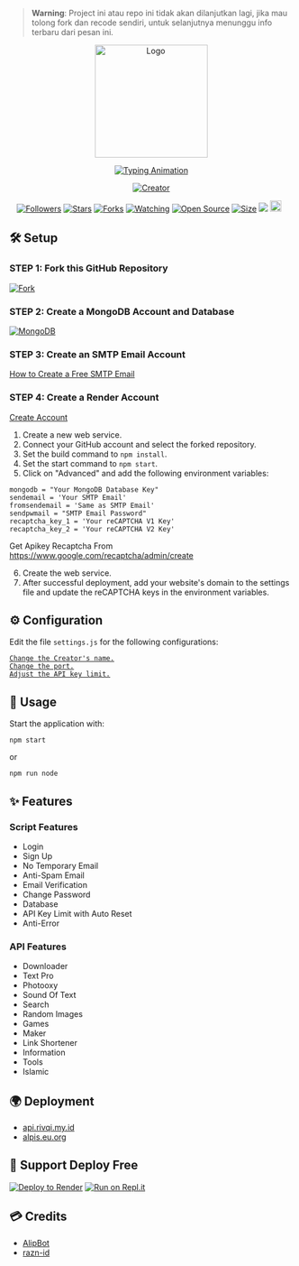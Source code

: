 > **Warning**: Project ini atau repo ini tidak akan dilanjutkan lagi, jika mau tolong fork dan recode sendiri, untuk selanjutnya menunggu info terbaru dari pesan ini.

<p align="center">
  <img src="https://i.postimg.cc/4NkfZjMr/icon.png" width="200" height="200" alt="Logo">
</p>

<p align="center">
  <a href="#">
    <img src="http://readme-typing-svg.herokuapp.com?color=d1fa02&center=true&vCenter=true&multiline=false&lines=Welcome+To+Rest+Api+Razan+" alt="Typing Animation">
  </a>
</p>

<p align="center">
  <a href="#"><img title="Creator" src="https://img.shields.io/badge/Creator-Razan X Alip-red.svg?style=for-the-badge&logo=github"></a>
</p>

<p align="center">
  <a href="https://github.com/razn-id?tab=followers"><img title="Followers" src="https://img.shields.io/github/followers/razn-id?color=green&style=flat-square"></a>
  <a href="https://github.com/razn-id/Api-Razan/stargazers/"><img title="Stars" src="https://img.shields.io/github/stars/razn-id/Api-Razan?color=white&style=flat-square"></a>
  <a href="https://github.com/razn-id/Api-Razan/network/members"><img title="Forks" src="https://img.shields.io/github/forks/razn-id/Api-Razan?color=yellow&style=flat-square"></a>
  <a href="https://github.com/razn-id/Api-Razan/watchers"><img title="Watching" src="https://img.shields.io/github/watchers/razn-id/Api-Razan?label=Watchers&color=red&style=flat-square"></a>
  <a href="https://github.com/razn-id/Api-Razan"><img title="Open Source" src="https://badges.frapsoft.com/os/v2/open-source.svg?v=103"></a>
  <a href="https://github.com/razn-id/Api-Razan/"><img title="Size" src="https://img.shields.io/github/repo-size/razn-id/Api-Razan?style=flat-square&color=darkred"></a>
  <a href="https://hits.seeyoufarm.com"><img src="https://hits.seeyoufarm.com/api/count/incr/badge.svg?url=https%3A%2F%2Fgithub.com%2Frazn-id%2FApi-Razan%2Fhit-counter&count_bg=%2379C83D&title_bg=%23555555&icon=probot.svg&icon_color=%2304FF00&title=hits&edge_flat=false"/></a>
  <a href="https://github.com/razn-id/Api-Razan/graphs/commit-activity"><img height="20" src="https://img.shields.io/badge/Maintained-No-red.svg"></a>&nbsp;&nbsp;
</p>

## 🛠️ Setup

### STEP 1: Fork this GitHub Repository

[![Fork](https://telegra.ph/file/0ac5b4f21a7c153f3bfc7.png)](https://github.com/razn-id/Api-Razan/fork)

### STEP 2: Create a MongoDB Account and Database

[![MongoDB](https://telegra.ph/file/1bc5c9749e8a46d167619.png)](https://www.mongodb.com/cloud/atlas/register)

### STEP 3: Create an SMTP Email Account

[How to Create a Free SMTP Email](https://www.youtube.com/watch?v=1YXVdyVuFGA)

### STEP 4: Create a Render Account

[Create Account](https://dashboard.render.com/register)

1. Create a new web service.
2. Connect your GitHub account and select the forked repository.
3. Set the build command to `npm install`.
4. Set the start command to `npm start`.
5. Click on "Advanced" and add the following environment variables:

```
mongodb = "Your MongoDB Database Key"
sendemail = 'Your SMTP Email'
fromsendemail = 'Same as SMTP Email'
sendpwmail = "SMTP Email Password"
recaptcha_key_1 = 'Your reCAPTCHA V1 Key'
recaptcha_key_2 = 'Your reCAPTCHA V2 Key'
```

Get Apikey Recaptcha From https://www.google.com/recaptcha/admin/create

6. Create the web service.
7. After successful deployment, add your website's domain to the settings file and update the reCAPTCHA keys in the environment variables.

## ⚙️ Configuration

Edit the file `settings.js` for the following configurations:

[`Change the Creator's name.`](https://github.com/razn-id/Api-Razan/blob/master/settings.js#:~:text=creator%20%3D%20%27-,%E4%B9%82%F0%9D%98%BC%F0%9D%99%A1%F0%9D%99%9E%F0%9D%99%A5%E4%B9%82,-%27%20//%20Nama)<br>
[`Change the port.`](https://github.com/razn-id/Api-Razan/blob/master/settings.js#:~:text=port%20%3D-,8080,-//port%20host)<br>
[`Adjust the API key limit.`](https://github.com/razn-id/Api-Razan/blob/master/settings.js#:~:text=LimitApikey%20%3D-,200,-//%20Limit%20Apikey%20default)<br>

## 🚀 Usage

Start the application with:

```
npm start
```

or

```
npm run node
```

## ✨ Features

### Script Features

- Login
- Sign Up
- No Temporary Email
- Anti-Spam Email
- Email Verification
- Change Password
- Database
- API Key Limit with Auto Reset
- Anti-Error

### API Features

- Downloader
- Text Pro
- Photooxy
- Sound Of Text
- Search
- Random Images
- Games
- Maker
- Link Shortener
- Information
- Tools
- Islamic

## 🌍 Deployment

- [api.rivqi.my.id](https://api.rivqi.my.id)
- [alpis.eu.org](https://alpis.eu.org)

## 👏 Support Deploy Free

[![Deploy to Render](https://render.com/images/deploy-to-render-button.svg)](https://render.com/deploy)
[![Run on Repl.it](https://repl.it/badge/github/razn-id/Api-Razan)](https://replit.com)

## 💳 Credits

- [AlipBot](https://github.com/AlipBot)
- [razn-id](https://github.com/razn-id)
